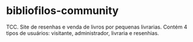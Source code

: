 # bibliofilos-community
TCC. Site de resenhas e venda de livros por pequenas livrarias. Contém 4 tipos de usuários: visitante, administrador, livraria e resenhias.
